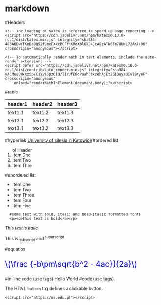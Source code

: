 # markdown
#Headers
<!DOCTYPE html>
<html lang="en">
  <head>
    <meta charset="UTF-8" />
    <meta name="description" content="Free Web tutorials">
    <meta name="keywords" content="HTML, CSS, JavaScript">
    <meta http-equiv="X-UA-Compatible" content="IE=edge" />
    <meta name="viewport" content="width=device-width, initial-scale=1.0" />
    <meta name="author" content="John Doe">
    <title>Document</title>
    <link href="styles.css" rel="stylesheet" />
    <link rel="stylesheet" href="https://cdn.jsdelivr.net/npm/katex@0.10.0-rc.1/dist/katex.min.css" integrity="sha384-D+9gmBxUQogRLqvARvNLmA9hS2x//eK1FhVb9PiU86gmcrBrJAQT8okdJ4LMp2uv" crossorigin="anonymous">

    <!-- The loading of KaTeX is deferred to speed up page rendering -->
    <script src="https://cdn.jsdelivr.net/npm/katex@0.10.0-rc.1/dist/katex.min.js" integrity="sha384-483A6DwYfKeDa0Q52fJmxFXkcPCFfnXMoXblOkJ4JcA8zATN6Tm78UNL72AKk+0O" crossorigin="anonymous"></script>

    <!-- To automatically render math in text elements, include the auto-render extension: -->
    <script defer src="https://cdn.jsdelivr.net/npm/katex@0.10.0-rc.1/dist/contrib/auto-render.min.js" integrity="sha384-yACMu8JWxKzSp/C1YV86pzGiQ/l1YUfE8oPuahJQxzehAjEt2GiQuy/BIvl9KyeF" crossorigin="anonymous"
        onload="renderMathInElement(document.body);"></script>
  </head>
    <body>
      #table
    <table>
  <thead>
    <tr>
      <th>header1</th>
      <th>header2</th>
      <th>header3</th>
    </tr>
   </thead>
   <tbody>
     <tr>
       <td>text1.1</td>
       <td>text1.2</td>
       <td>text1.3</td>
     </tr>
     <tr>
       <td>text2.1</td>
       <td>text2.2</td>
       <td>text2.3</td>
     </tr>
     <tr>
       <td>text3.1</td>
       <td>text3.2</td>
       <td>text3.3</td>
     </tr>
     <tr>
     </tr>
  </tbody>
</table>
      #hyperlink
      <a href="https://us.edu.pl">University of silesia in Katowice</a>
      #ordered list
      <ol>
  <lh>ol Header</lh>
  <li>Item One</li>
  <li>Item Two</li>
  <li>Item Thre</li>
</ol>
      #unordered list
      <ul>
  <li>Item One</li>
  <li>Item Two</li>
  <li>Item Three</li>
  <li>Item Four</li>
  <li>Item Five</li>
</ul>
      
      #some text with bold, italic and bold-italic formatted fonts
      <p><b>This text is bold</b></p>
<p><i>This text is italic</i></p>
<p>This is<sub> subscript</sub> and <sup>superscript</sup></p>
#equation
<p style="color:blue;font-size:25px;">\(\frac {-b\pm\sqrt{b^2 - 4ac}}{2a}\)</P>
#in-line code (use tags)
<span>Hello World</span>
#code (use tags).
<p>The HTML <code>button</code> tag defines a clickable button.</p>

    <script src="https://us.edu.pl"></script>
  </body>
</html>



